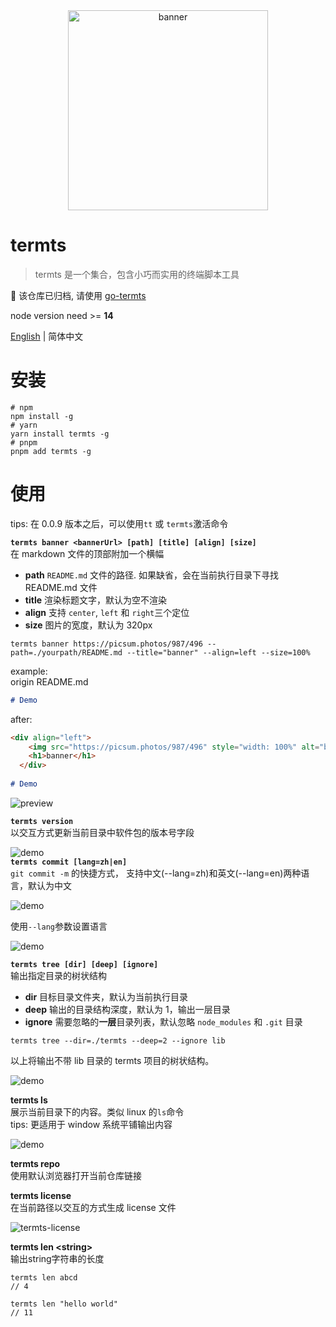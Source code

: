 <div align="center">
  <img src="./assets/termts-icon-512.png" style="width: 320px" alt="banner" />
  <h1 align="left">termts</h1>
</div>

> termts 是一个集合，包含小巧而实用的终端脚本工具           

🚧 该仓库已归档, 请使用 [go-termts](https://github.com/CiroLee/go-termts)            

node version need >= **14**

[English](README.md) | 简体中文

# 安装

```shell
# npm
npm install -g
# yarn
yarn install termts -g
# pnpm
pnpm add termts -g
```

# 使用

tips: 在 0.0.9 版本之后，可以使用`tt` 或 `termts`激活命令

**`termts banner <bannerUrl> [path] [title] [align] [size]`**  
在 markdown 文件的顶部附加一个横幅

- **path** `README.md` 文件的路径. 如果缺省，会在当前执行目录下寻找 README.md 文件
- **title** 渲染标题文字，默认为空不渲染
- **align** 支持 `center`, `left` 和 `right`三个定位
- **size** 图片的宽度，默认为 320px

```shell
termts banner https://picsum.photos/987/496 --path=./yourpath/README.md --title="banner" --align=left --size=100%
```

example:  
origin README.md

```markdown
# Demo
```

after:

```markdown
<div align="left">
    <img src="https://picsum.photos/987/496" style="width: 100%" alt="banner" />
    <h1>banner</h1>
  </div>
  
# Demo
```

![preview](./assets/banner-1.jpg)

**`termts version`**  
以交互方式更新当前目录中软件包的版本号字段

![demo](./assets/termts-version.jpg)  
**`termts commit [lang=zh|en]`**  
`git commit -m` 的快捷方式， 支持中文(--lang=zh)和英文(--lang=en)两种语言，默认为中文

![demo](./assets/termts-commit-1.jpg)

使用`--lang`参数设置语言

![demo](./assets/termts-commit-2.jpg)

**`termts tree [dir] [deep] [ignore]`**  
输出指定目录的树状结构

- **dir** 目标目录文件夹，默认为当前执行目录
- **deep** 输出的目录结构深度，默认为 1，输出一层目录
- **ignore** 需要忽略的**一层**目录列表，默认忽略 `node_modules` 和 `.git` 目录

```shell
termts tree --dir=./termts --deep=2 --ignore lib
```

以上将输出不带 lib 目录的 termts 项目的树状结构。

![demo](./assets/termts-trees.jpg)

**termts ls**  
展示当前目录下的内容。类似 linux 的`ls`命令  
tips: 更适用于 window 系统平铺输出内容

![demo](./assets/termts-ls.jpg)

**termts repo**  
使用默认浏览器打开当前仓库链接

**termts license**  
在当前路径以交互的方式生成 license 文件

![termts-license](./assets/termts-license.gif)

**termts len \<string>**  
输出string字符串的长度

```shell
termts len abcd
// 4

termts len "hello world"
// 11
```
